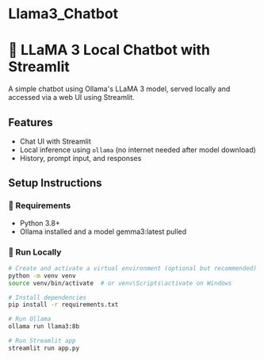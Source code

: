 # Llama3_Chatbot
# 🦙 LLaMA 3 Local Chatbot with Streamlit

A simple chatbot using Ollama's LLaMA 3 model, served locally and accessed via a web UI using Streamlit.

## Features
- Chat UI with Streamlit
- Local inference using `ollama` (no internet needed after model download)
- History, prompt input, and responses

## Setup Instructions

### 🔧 Requirements
- Python 3.8+
- Ollama installed and a model gemma3:latest pulled

### 🧪 Run Locally

```bash
# Create and activate a virtual environment (optional but recommended)
python -m venv venv
source venv/bin/activate  # or venv\Scripts\activate on Windows

# Install dependencies
pip install -r requirements.txt

# Run Ollama
ollama run llama3:8b

# Run Streamlit app
streamlit run app.py
